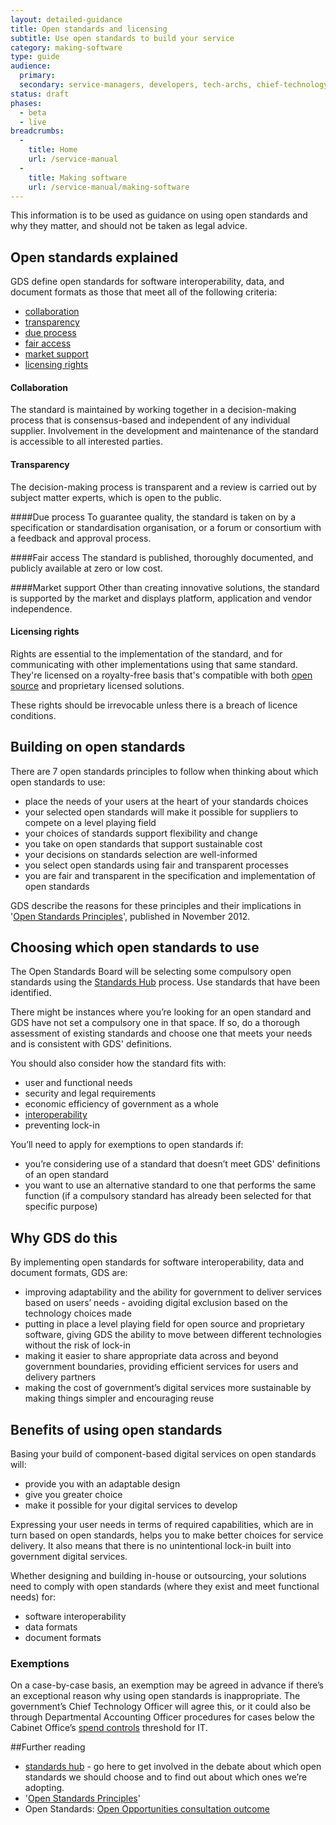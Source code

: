```yaml
---
layout: detailed-guidance
title: Open standards and licensing
subtitle: Use open standards to build your service
category: making-software
type: guide
audience:
  primary:
  secondary: service-managers, developers, tech-archs, chief-technology-officers
status: draft
phases:
  - beta
  - live
breadcrumbs:
  -
    title: Home
    url: /service-manual
  -
    title: Making software
    url: /service-manual/making-software
---
```



This information is to be used as guidance on using open standards and why they matter, and should not be taken as legal advice.

## Open standards explained

GDS define open standards for software interoperability, data, and document formats as those that meet all of the following criteria:

* [collaboration](#collaboration)
* [transparency](#transparency)
* [due process](#due-process)
* [fair access](#fair-access)
* [market support](#market-suport)
* [licensing rights](licensing-rights)

#### Collaboration
The standard is maintained by working together in a decision-making process that is consensus-based and independent of any individual supplier. Involvement in the development and maintenance of the standard is accessible to all interested parties.

#### Transparency
The decision-making process is transparent and a review is carried out by subject matter experts, which is open to the public.

####Due process
To guarantee quality, the standard is taken on by a specification or standardisation organisation, or a forum or consortium with a feedback and approval process.

####Fair access
The standard is published, thoroughly documented, and publicly available at zero or low cost.

####Market support
Other than creating innovative solutions, the standard is supported by the market and displays platform, application and vendor independence.

#### Licensing rights
Rights are essential to the implementation of the standard, and for communicating with other implementations using that same standard. They're licensed on a royalty-free basis that's compatible with both [open source](http://opensource.org/licenses/alphabetical) and proprietary licensed solutions. 

These rights should be irrevocable unless there is a breach of licence conditions.

## Building on open standards

There are 7 open standards principles to follow when thinking about which open standards to use:

* place the needs of your users at the heart of your standards choices
* your selected open standards will make it possible for suppliers to compete on a level playing field
* your choices of standards support flexibility and change
* you take on open standards that support sustainable cost
* your decisions on standards selection are well-informed
* you select open standards using fair and transparent processes
* you are fair and transparent in the specification and implementation of open standards


GDS describe the reasons for these principles and their implications in '[Open Standards Principles](https://www.gov.uk/government/publications/open-standards-principles/open-standards-principles)', published in November 2012.

## Choosing which open standards to use

The Open Standards Board will be selecting some compulsory open standards using the [Standards Hub](http://standards.data.gov.uk/) process. Use standards that have been identified.

There might be instances where you’re looking for an open standard and GDS have not set a compulsory one in that space. If so, do a thorough assessment of existing standards and choose one that meets your needs and is consistent with GDS' definitions.

You should also consider how the standard fits with:
* user and functional needs
* security and legal requirements
* economic efficiency of government as a whole
* [interoperability](http://en.wikipedia.org/wiki/Interoperability)
* preventing lock-in

You’ll need to apply for exemptions to open standards if:

* you’re considering use of a standard that doesn’t meet GDS' definitions of an open standard
* you want to use an alternative standard to one that performs the same function (if a compulsory standard has already been selected for that specific purpose)

## Why GDS do this

By implementing open standards for software interoperability, data and document formats, GDS are:

* improving adaptability and the ability for government to deliver services based on users’ needs - avoiding digital exclusion based on the technology choices made
* putting in place a level playing field for open source and proprietary software, giving GDS the ability to move between different technologies without the risk of lock-in
* making it easier to share appropriate data across and beyond government boundaries, providing efficient services for users and delivery partners
* making the cost of government’s digital services more sustainable by making things simpler and encouraging reuse


## Benefits of using open standards

Basing your build of component-based digital services on open standards will: 

* provide you with an adaptable design
* give you greater choice
* make it possible for your digital services to develop

Expressing your user needs in terms of required capabilities, which are in turn based on open standards, helps you to make better choices for service delivery. It also means that there is no unintentional lock-in built into government digital services.

Whether designing and building in-house or outsourcing, your solutions need to comply with open standards (where they exist and meet functional needs) for:

* software interoperability
* data formats
* document formats

### Exemptions

On a case-by-case basis, an exemption may be agreed in advance if there’s an exceptional reason why using open standards is inappropriate. The government’s Chief Technology Officer will agree this, or it could also be through Departmental Accounting Officer procedures for cases below the Cabinet Office’s [spend controls](https://www.gov.uk/government/publications/cabinet-office-controls-guidance-version-3-1) threshold for IT.


##Further reading

* [standards hub](http://standards.data.gov.uk/) - go here to get involved in the debate about which open standards we should choose and to find out about which ones we’re adopting.
* '[Open Standards Principles](https://www.gov.uk/government/uploads/system/uploads/attachment_data/file/78892/Open-Standards-Principles-FINAL.pdf)'
* Open Standards: [Open Opportunities consultation outcome](https://www.gov.uk/government/consultations/open-standards-open-opportunities-flexibility-and-efficiency-in-government-it)


